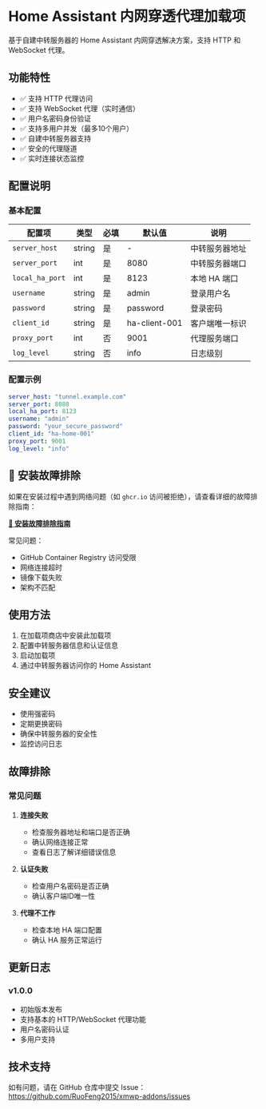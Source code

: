 # Home Assistant 内网穿透代理加载项

基于自建中转服务器的 Home Assistant 内网穿透解决方案，支持 HTTP 和 WebSocket 代理。

## 功能特性

- ✅ 支持 HTTP 代理访问
- ✅ 支持 WebSocket 代理（实时通信）
- ✅ 用户名密码身份验证
- ✅ 支持多用户并发（最多10个用户）
- ✅ 自建中转服务器支持
- ✅ 安全的代理隧道
- ✅ 实时连接状态监控

## 配置说明

### 基本配置

| 配置项 | 类型 | 必填 | 默认值 | 说明 |
|--------|------|------|--------|------|
| `server_host` | string | 是 | - | 中转服务器地址 |
| `server_port` | int | 是 | 8080 | 中转服务器端口 |
| `local_ha_port` | int | 是 | 8123 | 本地 HA 端口 |
| `username` | string | 是 | admin | 登录用户名 |
| `password` | string | 是 | password | 登录密码 |
| `client_id` | string | 是 | ha-client-001 | 客户端唯一标识 |
| `proxy_port` | int | 否 | 9001 | 代理服务端口 |
| `log_level` | string | 否 | info | 日志级别 |

### 配置示例

```yaml
server_host: "tunnel.example.com"
server_port: 8080
local_ha_port: 8123
username: "admin"
password: "your_secure_password"
client_id: "ha-home-001"
proxy_port: 9001
log_level: "info"
```

## 🔧 安装故障排除

如果在安装过程中遇到网络问题（如 `ghcr.io` 访问被拒绝），请查看详细的故障排除指南：

**[📖 安装故障排除指南](INSTALLATION-TROUBLESHOOTING.md)**

常见问题：
- GitHub Container Registry 访问受限
- 网络连接超时
- 镜像下载失败
- 架构不匹配

## 使用方法

1. 在加载项商店中安装此加载项
2. 配置中转服务器信息和认证信息
3. 启动加载项
4. 通过中转服务器访问你的 Home Assistant

## 安全建议

- 使用强密码
- 定期更换密码
- 确保中转服务器的安全性
- 监控访问日志

## 故障排除

### 常见问题

1. **连接失败**
   - 检查服务器地址和端口是否正确
   - 确认网络连接正常
   - 查看日志了解详细错误信息

2. **认证失败**
   - 检查用户名密码是否正确
   - 确认客户端ID唯一性

3. **代理不工作**
   - 检查本地 HA 端口配置
   - 确认 HA 服务正常运行

## 更新日志

### v1.0.0
- 初始版本发布
- 支持基本的 HTTP/WebSocket 代理功能
- 用户名密码认证
- 多用户支持

## 技术支持

如有问题，请在 GitHub 仓库中提交 Issue：
https://github.com/RuoFeng2015/xmwp-addons/issues
